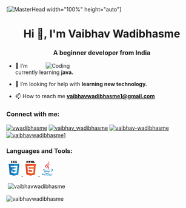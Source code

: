 [![MasterHead ](https://media3.giphy.com/media/rDFuYd40rcv4935KDF/giphy.gif?cid=790b7611ad4cdd4b2bc6b69a9a31df2bcb9c87746d4a226e&rid=giphy.gif&ct=g) width="100%" height="auto"]
<h1 align="center">Hi 👋, I'm Vaibhav Wadibhasme</h1>
<h3 align="center">A beginner developer from India</h3>
<img align="right" alt="Coding" width="400" src="https://cdn.dribbble.com/users/1059583/screenshots/4171367/coding-freak.gif">

- 🌱 I’m currently learning **java.**

- 🤝 I’m looking for help with **learning new technology.**

- 📫 How to reach me **vaibhavwadibhasme1@gmail.com**

<h3 align="left">Connect with me:</h3>
<p align="left">
<a href="https://twitter.com/vwadibhasme" target="blank"><img align="center" src="https://raw.githubusercontent.com/rahuldkjain/github-profile-readme-generator/master/src/images/icons/Social/twitter.svg" alt="vwadibhasme" height="30" width="40" /></a> <a href="https://instagram.com/vaibhav_wadibhasme" target="blank"><img align="center" src="https://raw.githubusercontent.com/rahuldkjain/github-profile-readme-generator/master/src/images/icons/Social/instagram.svg" alt="vaibhav_wadibhasme" height="30" width="40" /></a> <a href="https://linkedin.com/in/vaibhav-wadibhasme" target="blank"><img align="center" src="https://raw.githubusercontent.com/rahuldkjain/github-profile-readme-generator/master/src/images/icons/Social/linked-in-alt.svg" alt="vaibhav-wadibhasme" height="30" width="40" /></a> <a href="https://www.leetcode.com/vaibhavwadibhasme1" target="blank"><img align="center" src="https://raw.githubusercontent.com/rahuldkjain/github-profile-readme-generator/master/src/images/icons/Social/leet-code.svg" alt="vaibhavwadibhasme1" height="30" width="40" /></a>
</p>

<h3 align="left">Languages and Tools:</h3>
<p align="left">
<a href="https://www.w3schools.com/css/" target="_blank" rel="noreferrer"> <img src="https://raw.githubusercontent.com/devicons/devicon/master/icons/css3/css3-original-wordmark.svg" alt="css3" width="40" height="40"/> </a> <a href="https://www.w3.org/html/" target="_blank" rel="noreferrer"> <img src="https://raw.githubusercontent.com/devicons/devicon/master/icons/html5/html5-original-wordmark.svg" alt="html5" width="40" height="40"/> </a> <a href="https://www.java.com" target="_blank" rel="noreferrer"> <img src="https://raw.githubusercontent.com/devicons/devicon/master/icons/java/java-original.svg" alt="java" width="40" height="40"/> </a></p>


<p>&nbsp;<img align="center" src="https://github-readme-stats.vercel.app/api?username=vaibhavwadibhasme&show_icons=true&locale=en" alt="vaibhavwadibhasme" /></p>

<p><img align="center" src="https://github-readme-streak-stats.herokuapp.com/?user=vaibhavwadibhasme&" alt="vaibhavwadibhasme" /></p>
